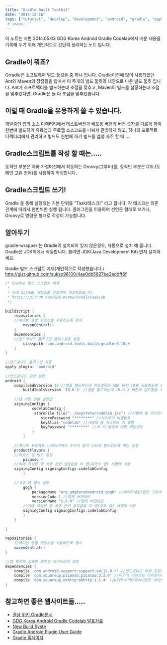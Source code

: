 ```yaml
---
title: "Gradle Built Toolkit"
date: "2014-12-16"
tags: ["tutorial", "develop", "development", "android", "gradle", "app", "migrated(old)"]
 # image: ''
---
```


이 노트는 저번 2014.05.03 GDG Korea Android Gradle Codelab에서 배운 내용을 기록해 두기 위해 개인적으로 간단히 정리하는 노트 입니다.

## Gradle이 뭐죠?
Grradle은 소프트웨어 빌드 툴킷들 중 하나 입니다. Gradle이전에 많이 사용되었던 Ant와 Maven의 장점들을 합쳐서 이 두개의 빌드 툴킷의 대안으로 나온 빌드 툴킷 입니다.
Ant가 소프트웨어를 빌드하는대 초점을 맞추고, Maven이 빌드를 설정하는대 초점을 맞추었다면, Gradle은 둘 다 초점을 맞추었습니다.

## 이럴 때 Gradle을 유용하게 쓸 수 있습니다.
개발중인 앱의 소스 디렉터리에서 테스트버전과 배포용 버전의 버전 숫자를 다르게 하여 한번에 빌드하기
유료앱과 무료앱 소스코드를 나눠서 관리하지 않고, 하나의 프로젝트 디렉터리에서 관리하고 빌드도 한번에 하기
빌드를 엄청 자주 할 때.....

## Gradle스크립트를 작성 할 때는.....
동적인 부분은 자바 가성머신에서 작동하는 Groovy(그루비)를, 정적인 부분은 DSL(도메인 고유 언어)를 사용하여 작성합니다.

## Gradle스크립트 쓰기!
Gradle 을 통해 실행되는 기본 단위를 "Task(태스크)" 라고 합니다. 각 태스크는 의존 관계에 따라서 한번씩만 실행 됩니다.
플러그인을 이용하여 선언문 형태로 쓰거나, Groovy로 명령문 형태로 작성이 가능합니다.

## 알아두기
gradle-wrapper 는 Gradle이 설치되어 있지 않은경우, 자동으로 설치 해 줍니다. 
Gradle은 JDK위에서 작동합니다. 쓸려면 JDK(Java Development Kit) 먼저 설치하세요.

Gradle 빌드 스크립트 예제(개인적으로 작성했습니다.)
http://gist.github.com/sukso96100/4ae0db5827be2eddff6f

```groovy lineos%}
/* Gradle 빌드 스크립트 예제
 *
 * 아래 GitHub 저장소를 참조하여 작성하였습니다.
 * https://github.com/GDG-Korea/GradleCodeLab
 */
 
buildscript {
    repositories {
	//메이븐 중앙 저장소를 사용하도록 명시
        mavenCentral()
    }
    dependencies {
	//안드로이드 플러그인 클래스경로 설정
        classpath 'com.android.tools.build:gradle:0.10.+'
    }
}
 
//안드로이드 플러그인 적용
apply plugin: 'android'
 
//안드로이드 관련 설정
android {
	compileSdkVersion 19 //앱을 빌드하는대 안드로이드 SDK 버전 19를 사용하도록 설정
    	buildToolsVersion '19.0.3' //앱을 빌드하는대 19.0.3 버전의 빌드툴을 사용하도록 설정
 
	//앱 서명 관련 설정값
	signingConfigs {
    	    codelabConfig {
   	         storeFile file("../keystore/codelab.jks") //서명에 쓸 키스토어 파일 경로
        	    storePassword "********" //키스토어 비밀번호
        	    keyAlias "codelab" //서명에 쓸 키스토어 키 별명
        	    keyPassword "********" //위 키 별명에 대한 비밀번호
        	}
    	}
 
	//하나의 프로젝트 디렉터리에서 두가지 앱이 나눠져 빌드되도록 하는 설정
    productFlavors {
	//피카소 앱 빌드 설정
        picasso {
	//위에 작성한 앱 서명 관련 설정값을 이 앱(피카소 앱) 서명에 사용
	signingConfig signingConfigs.codelabConfig
        }
 
	//고흐 앱 빌드 설정
        gogh {
            packageName "org.gdgkoradandroid.gogh" //패키지네임(앱의 고유이름) 설정
            versionCode 1 //앱의 버전코드
            versionName "1.0.0" //앱의 버전네임
		//위에 작성한 앱 서명 관련 설정값을 이 앱(고흐 앱) 서명에 사용
	    signingConfig signingConfigs.codelabConfig
        }
    }
 
}
 
repositories {
	//메이븐 중앙 저장소를 사용하도록 명시
    mavenCentral()
}
 
//앱 빌드에 필요한 의존성 라이브러리 설정
dependencies {
    compile 'com.android.support:support-v4:19.0.+' //안드로이드 하위 호환성을 위한 서포트 라이브러리(안드로이드SDK 디렉터리에서 가져옴)
    compile 'com.squareup.picasso:picasso:2.2.0' //이미지 다운로딩 라이브러리(메이븐 중앙 저장소에서 가져옴)
    compile 'com.squareup.okhttp:okhttp:1.5.4' //HTTP+SPDY클라이언트 라이브러리(메이븐 중앙 저장소에서 가져옴)
}
```

## 참고하면 좋은 웹사이트들.....
* <a href="http://kwonnam.pe.kr/wiki/gradle">권남 위키 Gradle문서</a>
* <a href="http://docs.google.com/presentation/d/1A0drtBqJxE-OzCs5vt7Calouz3cOOmdaebXunRFoVxA/pub?start=false&loop=false&delayms=3000#slide=id.p">GDG Korea Android Gradle Codelab 발표자료</a>
* <a href="http://tools.android.com/tech-docs/new-build-system">New Build Syste</a>
* <a href="http://tools.android.com/tech-docs/new-build-system/user-guide">Gradle Android Plugin User Guide</a>
* <a href="http://www.gradle.org/">Gradle 홈페이지</a>
